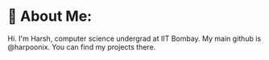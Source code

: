 # 💫 About Me:
Hi. I'm Harsh, computer science undergrad at IIT Bombay.
My main github is @harpoonix. You can find my projects there.

